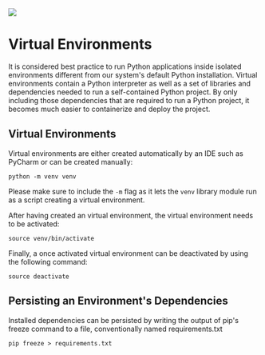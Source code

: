 <!--
date=2022-06-27
topic=Python
-->

<img class='full' src='assets/posts/guides/007_python_virtual_environments/thumbnail.png'>

# Virtual Environments

It is considered best practice to run Python applications inside isolated environments different from our system's default Python installation. Virtual environments contain a Python interpreter as well as a set of libraries and dependencies needed to run a self-contained Python project. By only including those dependencies that are required to run a Python project, it becomes much easier to containerize and deploy the project.

## Virtual Environments

Virtual environments are either created automatically by an IDE such as PyCharm or can be created manually:

```TS
python -m venv venv
```

Please make sure to include the <code>-m</code> flag as it lets the <code>venv</code> library module run as a script creating a virtual environment.

After having created an virtual environment, the virtual environment needs to be activated:

```TS
source venv/bin/activate
```

Finally, a once activated virtual environment can be deactivated by using the following command:

```TS
source deactivate
```

## Persisting an Environment's Dependencies

Installed dependencies can be persisted by writing the output of pip's freeze command to a file, conventionally named requirements.txt

```TS
pip freeze > requirements.txt
```
